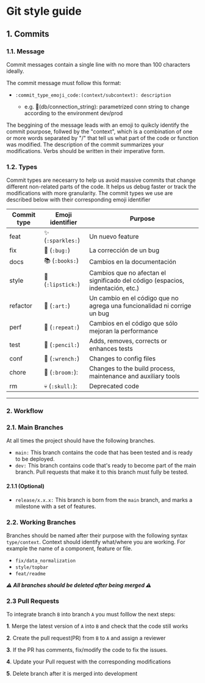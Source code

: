 # Git style guide

## 1. Commits
### 1.1. Message

Commit messages contain a single line with no more than 100 characters ideally.

The commit message must follow this format: 

* `:commit_type_emoji_code:(context/subcontext): description`

    * e.g. :bug:(db/connection_string): parametrized conn string to change according to the environment dev/prod

The beggining of the message leads with an emoji to quikcly identify the commit pourpose, follwed by the "context",
which is a combination of one or more words separated by "/" that tell us what part of the code or function was modified.
The description of the commit summarizes your modifications. Verbs should be written in their imperative form.


### 1.2. Types

Commit types are necesarry to help us avoid massive commits that change different non-related parts of the code.
It helps us debug faster or track the modifications with more granularity.
The commit types we use are described below with their corresponding emoji identifier


|Commit type                | Emoji identifier                  | Purpose                                                                       |
|---------------------------|-----------------------------------|-------------------------------------------------------------------------------|
|    feat                   |:sparkles:         (`:sparkles:`)  |Un nuevo feature                                                               |
|    fix                    |:bug:              (`:bug:`)       |La corrección de un bug                                                        |
|    docs                   |:books:            (`:books:`)     |Cambios en la documentación                                                    |
|    style                  |:lipstick:         (`:lipstick:`)  |Cambios que no afectan el significado del código (espacios, indentación, etc.) |
|    refactor               |:art:              (`:art:`)       |Un cambio en el código que no agrega una funcionalidad ni corrige un bug       |
|    perf                   |:repeat:           (`:repeat:`)    |Cambios en el código que sólo mejoran la performance                           |
|    test                   |:pencil:           (`:pencil:`)    |Adds, removes, corrects or enhances tests                                      |
|    conf                   |:wrench:           (`:wrench:`)    |Changes to config files                                                        |
|    chore                  |:broom:            (`:broom:`):    |Changes to the build process, maintenance and auxiliary tools                  |
|    rm                     |:skull:            (`:skull:`):    |Deprecated code                                                                |

----


### 2. Workflow

### 2.1. Main Branches
At all times the project should have the following branches.
* `main:`                   This branch contains the code that has been tested and is ready to be deployed.
* `dev:`                    This branch contains code that's ready to become part of the main branch. Pull requests that make it to this branch must fully be tested.

#### 2.1.1 (Optional)
* `release/x.x.x:`          This branch is born from the `main` branch, and marks a milestone with a set of features.

### 2.2. Working Branches
Branches should be named after their purpose with the following syntax `type/context`.
Context should identify what/where you are working. For example the name of a component, feature or file.
* `fix/data_normalization`
* `style/topbar`
* `feat/readme`

***:warning: All branches should be deleted after being merged :warning:***

### 2.3 Pull Requests
To integrate branch `B` into branch `A` you must folllow the next steps:

**1**. Merge the latest version of `A` into `B` and check that the code still works

**2**. Create the pull request(PR) from `B` to `A` and assign a reviewer

**3**. If the PR has comments, fix/modify the code to fix the issues.

**4**. Update your Pull request with the corresponding modifications

**5**. Delete branch after it is merged into development

